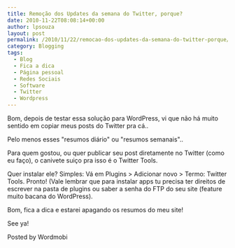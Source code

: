 ```yaml
---
title: Remoção dos Updates da semana do Twitter, porque?
date: 2010-11-22T08:08:14+00:00
author: lpsouza
layout: post
permalink: /2010/11/22/remocao-dos-updates-da-semana-do-twitter-porque/
category: Blogging
tags:
  - Blog
  - Fica a dica
  - Página pessoal
  - Redes Sociais
  - Software
  - Twitter
  - Wordpress
---
```

Bom, depois de testar essa solução para WordPress, vi que não há muito sentido em copiar meus posts do Twitter pra cá..

Pelo menos esses "resumos diário" ou "resumos semanais"..

Para quem gostou, ou quer publicar seu post diretamente no Twitter (como eu faço), o canivete suiço pra isso é o Twitter Tools.

Quer instalar ele? Simples: Vá em Plugins > Adicionar novo > Termo: Twitter Tools. Pronto! (Vale lembrar que para instalar apps tu precisa ter direitos de escrever na pasta de plugins ou saber a senha do FTP do seu site (feature muito bacana do WordPress).

Bom, fica a dica e estarei apagando os resumos do meu site!

See ya!

Posted by Wordmobi
